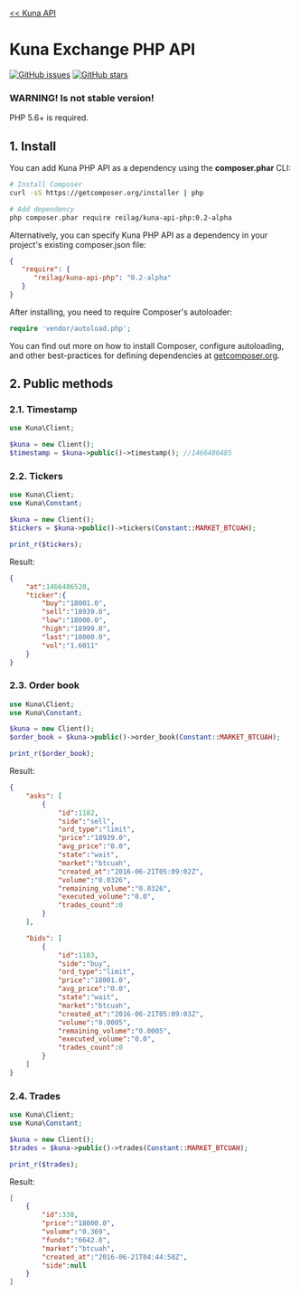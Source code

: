 
[<< Kuna API](https://github.com/reilag/kuna-api)

# Kuna Exchange PHP API

[![GitHub issues](https://img.shields.io/github/issues/reilag/kuna-api-php.svg?style=flat-square)](https://github.com/reilag/kuna-api-php/issues)
[![GitHub stars](https://img.shields.io/github/stars/reilag/kuna-api-php.svg?style=flat-square)](https://github.com/reilag/kuna-api-php/stargazers)

### WARNING! Is not stable version!

PHP 5.6+ is required.

## 1. Install

You can add Kuna PHP API as a dependency using the **composer.phar** CLI:

```bash
# Install Composer
curl -sS https://getcomposer.org/installer | php

# Add dependency
php composer.phar require reilag/kuna-api-php:0.2-alpha
```

Alternatively, you can specify Kuna PHP API as a dependency in your project's existing composer.json file:

```json
{
   "require": {
      "reilag/kuna-api-php": "0.2-alpha"
   }
}
```

After installing, you need to require Composer's autoloader:

```php
require 'vendor/autoload.php';
```

You can find out more on how to install Composer, configure autoloading, and other best-practices for defining dependencies at [getcomposer.org](//getcomposer.org).


## 2. Public methods

### 2.1. Timestamp

```php
use Kuna\Client;

$kuna = new Client();
$timestamp = $kuna->public()->timestamp(); //1466486485

```

### 2.2. Tickers

```php
use Kuna\Client;
use Kuna\Constant;

$kuna = new Client();
$tickers = $kuna->public()->tickers(Constant::MARKET_BTCUAH);

print_r($tickers);
```

Result:
```json
{
	"at":1466486520,
	"ticker":{
		"buy":"18001.0",
		"sell":"18939.0",
		"low":"18000.0",
		"high":"18999.0",
		"last":"18000.0",
		"vol":"1.6011"
	}
}
```

### 2.3. Order book

```php
use Kuna\Client;
use Kuna\Constant;

$kuna = new Client();
$order_book = $kuna->public()->order_book(Constant::MARKET_BTCUAH);

print_r($order_book);
```

Result:
```json
{
	"asks": [
		{
			"id":1182,
			"side":"sell",
			"ord_type":"limit",
			"price":"18939.0",
			"avg_price":"0.0",
			"state":"wait",
			"market":"btcuah",
			"created_at":"2016-06-21T05:09:02Z",
			"volume":"0.0326",
			"remaining_volume":"0.0326",
			"executed_volume":"0.0",
			"trades_count":0
		}
	],

	"bids": [
		{
			"id":1183,
			"side":"buy",
			"ord_type":"limit",
			"price":"18001.0",
			"avg_price":"0.0",
			"state":"wait",
			"market":"btcuah",
			"created_at":"2016-06-21T05:09:03Z",
			"volume":"0.0005",
			"remaining_volume":"0.0005",
			"executed_volume":"0.0",
			"trades_count":0
		}
	]
}
```

### 2.4. Trades

```php
use Kuna\Client;
use Kuna\Constant;

$kuna = new Client();
$trades = $kuna->public()->trades(Constant::MARKET_BTCUAH);

print_r($trades);
```

Result:
```json
[
	{
		"id":338,
		"price":"18000.0",
		"volume":"0.369",
		"funds":"6642.0",
		"market":"btcuah",
		"created_at":"2016-06-21T04:44:58Z",
		"side":null
	}
]
```